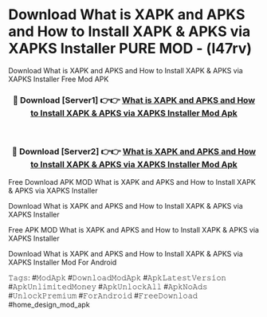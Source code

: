 # Download What is XAPK and APKS and How to Install XAPK & APKS via XAPKS Installer PURE MOD - (l47rv)
Download What is XAPK and APKS and How to Install XAPK & APKS via XAPKS Installer Free Mod APK

<div align="center">
<h3>🔴 Download [Server1] 👉👉 <a href="https://apk-comot.site?title=What_is_XAPK_and_APKS_and_How_to_Install_XAPK_&_APKS_via_XAPKS_Installer">What is XAPK and APKS and How to Install XAPK & APKS via XAPKS Installer Mod Apk</a></h3><br>

<h3>🔴 Download [Server2] 👉👉 <a href="https://apk-comot.site?title=What_is_XAPK_and_APKS_and_How_to_Install_XAPK_&_APKS_via_XAPKS_Installer">What is XAPK and APKS and How to Install XAPK & APKS via XAPKS Installer Mod Apk</a></h3>
</div>


Free Download APK MOD What is XAPK and APKS and How to Install XAPK & APKS via XAPKS Installer

Download What is XAPK and APKS and How to Install XAPK & APKS via XAPKS Installer 

Free APK MOD What is XAPK and APKS and How to Install XAPK & APKS via XAPKS Installer 

Download What is XAPK and APKS and How to Install XAPK & APKS via XAPKS Installer Mod For Android

𝚃𝚊𝚐𝚜: #𝙼𝚘𝚍𝙰𝚙𝚔 #𝙳𝚘𝚠𝚗𝚕𝚘𝚊𝚍𝙼𝚘𝚍𝙰𝚙𝚔 #𝙰𝚙𝚔𝙻𝚊𝚝𝚎𝚜𝚝𝚅𝚎𝚛𝚜𝚒𝚘𝚗 #𝙰𝚙𝚔𝚄𝚗𝚕𝚒𝚖𝚒𝚝𝚎𝚍𝙼𝚘𝚗𝚎𝚢 #𝙰𝚙𝚔𝚄𝚗𝚕𝚘𝚌𝚔𝙰𝚕𝚕 #𝙰𝚙𝚔𝙽𝚘𝙰𝚍𝚜 #𝚄𝚗𝚕𝚘𝚌𝚔𝙿𝚛𝚎𝚖𝚒𝚞𝚖 #𝙵𝚘𝚛𝙰𝚗𝚍𝚛𝚘𝚒𝚍 #𝙵𝚛𝚎𝚎𝙳𝚘𝚠𝚗𝚕𝚘𝚊𝚍 #home_design_mod_apk